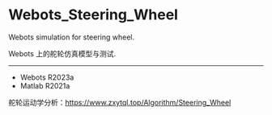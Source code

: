 # Webots_Steering_Wheel
Webots simulation for steering wheel.

Webots 上的舵轮仿真模型与测试.

---

- Webots R2023a
- Matlab R2021a
  
舵轮运动学分析：https://www.zxytql.top/Algorithm/Steering_Wheel